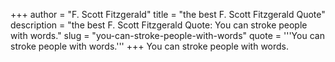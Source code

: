 +++
author = "F. Scott Fitzgerald"
title = "the best F. Scott Fitzgerald Quote"
description = "the best F. Scott Fitzgerald Quote: You can stroke people with words."
slug = "you-can-stroke-people-with-words"
quote = '''You can stroke people with words.'''
+++
You can stroke people with words.
